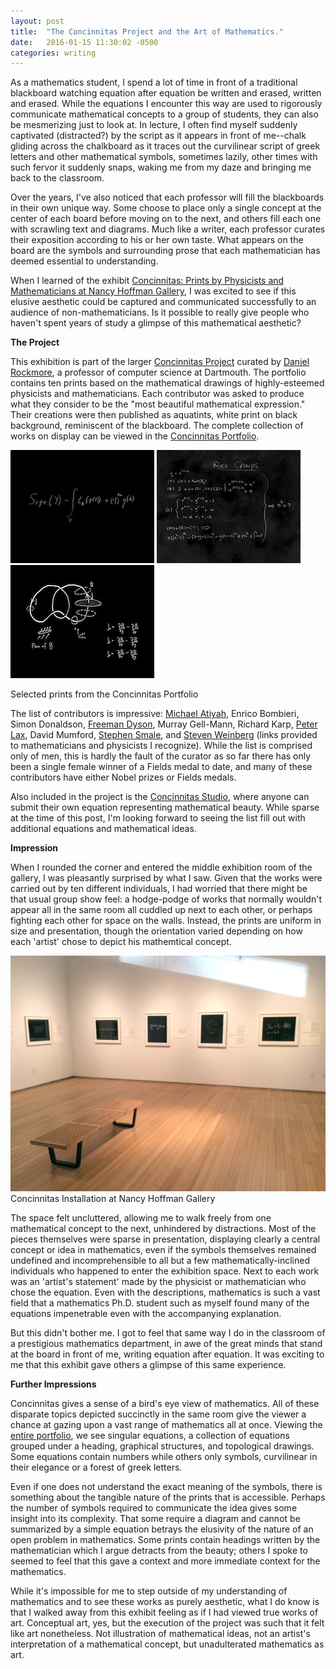 ```yaml
---
layout: post
title:  "The Concinnitas Project and the Art of Mathematics."
date:   2016-01-15 11:30:02 -0500
categories: writing
---
```


As a mathematics student, I spend a lot of time in front of a traditional blackboard watching equation after equation be written and erased, written and erased. While the equations I encounter this way are used to rigorously communicate mathematical concepts to a group of students, they can also be mesmerizing just to look at. In lecture, I often find myself suddenly captivated (distracted?) by the script as it appears in front of me--chalk gliding across the chalkboard as it traces out the curvilinear script of greek letters and other mathematical symbols, sometimes lazily, other times with such fervor it suddenly snaps, waking me from my daze and bringing me back to the classroom.

Over the years, I've also noticed that each professor will fill the blackboards in their own unique way. Some choose to place only a single concept at the center of each board before moving on to the next, and others fill each one with scrawling text and diagrams. Much like a writer, each professor curates their exposition according to his or her own taste. What appears on the board are the symbols and surrounding prose that each mathematician has deemed essential to understanding.

When I learned of the exhibit [Concinnitas: Prints by Physicists and Mathematicians at Nancy Hoffman Gallery](http://www.nancyhoffmangallery.com/artist/display/61/Concinnitas_Project), I was excited to see if this elusive aesthetic could be captured and communicated successfully to an audience of non-mathematicians. Is it possible to really give people who haven't spent years of study a glimpse of this mathematical aesthetic?

**The Project**

This exhibition is part of the larger [Concinnitas Project](http://www.concinnitasproject.org/) curated by [Daniel Rockmore](http://www.cs.dartmouth.edu/~rockmore/), a professor of computer science at Dartmouth. The portfolio contains ten prints based on the mathematical drawings of highly-esteemed physicists and mathematicians. Each contributor was asked to produce what they consider to be the "most beautiful mathematical expression." Their creations were then published as aquatints, white print on black background, reminiscent of the blackboard. The complete collection of works on display can be viewed in the [Concinnitas Portfolio](http://www.concinnitasproject.org/portfolio/).

<a href="http://www.concinnitasproject.org/portfolio/gallery.php?id=Atiyah_Michael"><img class="post-img-multi" src="images/concinnitas-Atiyah_Michael_sm.png" alt="Michael Atiyah"  /></a>
<a href="http://www.concinnitasproject.org/portfolio/gallery.php?id=Bombieri_Enrico"><img class="post-img-multi" src="images/concinnitas-Bombieri_Enrico_sm.png" alt="Enrico Bombieri"  /></a>
<a href="http://www.concinnitasproject.org/portfolio/gallery.php?id=Donaldson_Simon"><img class="post-img-multi" src="images/concinnitas-Donaldson_Simon_sm.png" alt="Simon Donaldson"  /></a>
<div class="post-img-caption">Selected prints from the Concinnitas Portfolio</div>

The list of contributors is impressive: [Michael Atiyah](https://en.wikipedia.org/wiki/Michael_Atiyah), Enrico Bombieri, Simon Donaldson, [Freeman Dyson](https://en.wikipedia.org/wiki/Freeman_Dyson), Murray Gell-Mann, Richard Karp, [Peter Lax](https://en.wikipedia.org/wiki/Peter_Lax), David Mumford, [Stephen Smale](https://en.wikipedia.org/wiki/Stephen_Smale), and [Steven Weinberg](https://en.wikipedia.org/wiki/Steven_Weinberg) (links provided to mathematicians and physicists I recognize). While the list is comprised only of men, this is hardly the fault of the curator as so far there has only been a single female winner of a Fields medal to date, and many of these contributors have either Nobel prizes or Fields medals. 

Also included in the project is the [Concinnitas Studio](http://www.concinnitasproject.org/studio/), where anyone can submit their own equation representing mathematical beauty. While sparse at the time of this post, I'm looking forward to seeing the list fill out with additional equations and mathematical ideas.

**Impression**

When I rounded the corner and entered the middle exhibition room of the gallery, I was pleasantly surprised by what I saw. Given that the works were carried out by ten different individuals, I had worried that there might be that usual group show feel: a hodge-podge of works that normally wouldn't appear all in the same room all cuddled up next to each other, or perhaps fighting each other for space on the walls. Instead, the prints are uniform in size and presentation, though the orientation varied depending on how each 'artist' chose to depict his mathemtical concept.

<img class="post-img" src="images/concinnitas-installation.jpg" alt="Concinnitas installation view"  />
<div class="post-img-caption">Concinnitas Installation at Nancy Hoffman Gallery</div>

The space felt uncluttered, allowing me to walk freely from one mathematical concept to the next, unhindered by distractions. Most of the pieces themselves were sparse in presentation, displaying clearly a central concept or idea in mathematics, even if the symbols themselves remained undefined and incomprehensible to all but a few mathematically-inclined individuals who happened to enter the exhibition space. Next to each work was an 'artist's statement' made by the physicist or mathematician who chose the equation. Even with the descriptions, mathematics is such a vast field that a mathematics Ph.D. student such as myself found many of the equations impenetrable even with the accompanying explanation.

But this didn't bother me. I got to feel that same way I do in the classroom of a prestigious mathematics department, in awe of the great minds that stand at the board in front of me, writing equation after equation. It was exciting to me that this exhibit gave others a glimpse of this same experience.


**Further Impressions**

Concinnitas gives a sense of a bird's eye view of mathematics. All of these disparate topics depicted succinctly in the same room give the viewer a chance at gazing upon a vast range of mathematics all at once. Viewing the [entire portfolio](http://www.concinnitasproject.org/portfolio/), we see singular equations, a collection of equations grouped under a heading, graphical structures, and topological drawings. Some equations contain numbers while others only symbols, curvilinear in their elegance or a forest of greek letters. 

Even if one does not understand the exact meaning of the symbols, there is something about the tangible nature of the prints that is accessible. Perhaps the number of symbols required to communicate the idea gives some insight into its complexity. That some require a diagram and cannot be summarized by a simple equation betrays the elusivity of the nature of an open problem in mathematics. Some prints contain headings written by the mathematician which I argue detracts from the beauty; others I spoke to seemed to feel that this gave a context and more immediate context for the mathematics. 

While it's impossible for me to step outside of my understanding of mathematics and to see these works as purely aesthetic, what I do know is that I walked away from this exhibit feeling as if I had viewed true works of art. Conceptual art, yes, but the execution of the project was such that it felt like art nonetheless. Not illustration of mathematical ideas, not an artist's interpretation of a mathematical concept, but unadulterated mathematics as art.



